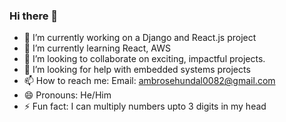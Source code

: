 ### Hi there 👋



- 🔭 I’m currently working on a Django and React.js project
- 🌱 I’m currently learning React, AWS
- 👯 I’m looking to collaborate on exciting, impactful projects.
- 🤔 I’m looking for help with embedded systems projects
- 📫 How to reach me: Email: ambrosehundal0082@gmail.com
- 😄 Pronouns: He/Him
- ⚡ Fun fact: I can multiply numbers upto 3 digits in my head

